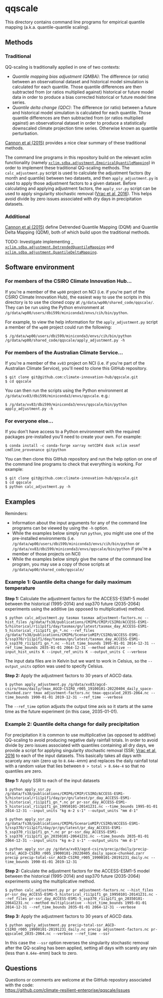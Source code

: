 # qqscale

This directory contains command line programs for empirical quantile mapping (a.k.a. quantile-quantile scaling). 

## Methods

### Traditional

QQ-scaling is traditionally applied in one of two contexts:
- *Quantile mapping bias adjustment (QMBA)*:
  The difference (or ratio) between an observational dataset and historical model simulation is calculated for each quantile.
  Those quantile differences are then subtracted from (or ratios multiplied against) historical or future model data
  in order to produce a bias corrected historical or future model time series.
- *Quantile delta change (QDC)*:
  The difference (or ratio) between a future and historical model simulation is calculated for each quantile.
  Those quantile differences are then subtracted from (or ratios multiplied against) an observational dataset
  in order to produce a statistically downscaled climate projection time series.
  Otherwise known as quantile perturbation.

[Cannon et al (2015)](https://doi.org/10.1175/JCLI-D-14-00754.1) provides a nice clear summary of these traditional methods.

The command line programs in this repository build on the relevant xclim functionality 
(namely [`xclim.sdba.adjustment.EmpiricalQuantileMapping`](https://xclim.readthedocs.io/en/stable/sdba.html))
in order to implement these traditional QQ-scaling methods.
The `calc_adjustment.py` script is used to calculate the adjustment factors (by month and quantile) between two datasets,
and then `apply_adjustment.py` is used to apply those adjustment factors to a given dataset.
Before calculating and applying adjustment factors,
the `apply_ssr.py` script can be used to apply singularity stochastic removal
([Vrac et al, 2016](https://doi.org/10.1002/2015JD024511)).
This helps avoid divide by zero issues associated with dry days in precipitation datasets. 

### Additional

[Cannon et al (2015)](https://doi.org/10.1175/JCLI-D-14-00754.1) define
Detrended Quantile Mapping (DQM) and Quantile Delta Mapping (QDM),
both of which build upon the traditional methods.

TODO: Investigate implementing
[` xclim.sdba.adjustment.DetrendedQuantileMapping`](https://xclim.readthedocs.io/en/stable/sdba.html) and 
[`xclim.sdba.adjustment.QuantileDeltaMapping`](https://xclim.readthedocs.io/en/stable/sdba.html).

## Software environment

### For members of the CSIRO Climate Innovation Hub...

If you're a member of the `wp00` project on NCI
(i.e. if you're part of the CSIRO Climate Innovation Hub),
the easiest way to use the scripts in this directory is to use the cloned copy at `/g/data/wp00/shared_code/qqscale/`.
They can be run using the Python environment at `/g/data/wp00/users/dbi599/miniconda3/envs/cih/bin/python`.

For example, to view the help information for the `apply_adjustment.py` script
a member of the `wp00` project could run the following:

```
$ /g/data/wp00/users/dbi599/miniconda3/envs/cih/bin/python /g/data/wp00/shared_code/qqscale/apply_adjustment.py -h
```

### For members of the Australian Climate Service...

If you're a member of the `xv83` project on NCI
(i.e. if you're part of the Australian Climate Service),
you'll need to clone this GitHub repository.

```
$ git clone git@github.com:climate-innovation-hub/qqscale.git
$ cd qqscale
```

You can then run the scripts using the Python environment at `/g/data/xv83/dbi599/miniconda3/envs/qqscale`. e.g.:

```
$ /g/data/xv83/dbi599/miniconda3/envs/qqscale/bin/python apply_adjustment.py -h
```

### For everyone else...

If you don't have access to a Python environment with the required packages
pre-installed you'll need to create your own.
For example:

```
$ conda install -c conda-forge xarray netCDF4 dask xclim xesmf cmdline_provenance gitpython
```

You can then clone this GitHub repository and run the help option
on one of the command line programs to check that everything is working.
For example:

```
$ git clone git@github.com:climate-innovation-hub/qqscale.git
$ cd qqscale
$ python calc_adjustment.py -h
```

## Examples

Reminders:
- Information about the input arguments for any of the command line programs
  can be viewed by using the `-h` option.
- While the examples below simply run `python`,
  you might use one of the pre-installed environments 
  (i.e. `/g/data/wp00/users/dbi599/miniconda3/envs/cih/bin/python` or
  `/g/data/xv83/dbi599/miniconda3/envs/qqscale/bin/python`
  if you're a member of those projects on NCI)
- While the examples below simply give the name of the command line program,
  you may use a copy of those scripts at `/g/data/wp00/shared_code/qqscale/`
  

### Example 1: Quantile delta change for daily maximum temperature

**Step 1:** Calculate the adjustment factors for the ACCESS-ESM1-5 model
between the historical (1995-2014) and ssp370 future (2035-2064) experiments
using the additive (as opposed to multiplicative) method.

```
$ python calc_adjustment.py tasmax tasmax adjustment-factors.nc --hist_files /g/data/fs38/publications/CMIP6/CMIP/CSIRO/ACCESS-ESM1-5/historical/r1i1p1f1/day/tasmax/gn/latest/tasmax_day_ACCESS-ESM1-5_historical_r1i1p1f1_gn_*.nc --ref_files /g/data/fs38/publications/CMIP6/ScenarioMIP/CSIRO/ACCESS-ESM1-5/ssp370/r1i1p1f1/day/tasmax/gn/latest/tasmax_day_ACCESS-ESM1-5_ssp370_r1i1p1f1_gn_*.nc --hist_time_bounds 1995-01-01 2014-12-31 --ref_time_bounds 2035-01-01 2064-12-31 --method additive --input_hist_units K --input_ref_units K --output_units C --verbose
```
The input data files are in Kelvin but we want to work in Celsius,
so the `--output_units` option was used to specify Celsius.

**Step 2:** Apply the adjustment factors to 30 years of AGCD data.

```
$ python apply_adjustment.py /g/data/xv83/agcd-csiro/tmax/daily/tmax_AGCD-CSIRO_r005_19100101-20220404_daily_space-chunked.zarr tmax adjustment-factors.nc tmax-qqscaled_2035-2064.nc --time_bounds 1990-01-01 2019-12-31 --ref_time --verbose
```

The `--ref_time` option adjusts the output time axis
so it starts at the same time as the future experiment (in this case, 2035-01-01).

### Example 2: Quantile delta change for daily precipitation

For precipitation it is common to use multiplicative (as opposed to additive) QQ-scaling
to avoid producing negative daily rainfall totals.
In order to avoid divide by zero issues associated with quantiles containing all dry days,
we provide a script for applying singularity stochastic removal
(SSR; [Vrac et al, 2016](https://doi.org/10.1002/2015JD024511) to each of the input datasets.
This basically takes all days with scarcely any rain (zero up to `8.64e-4`mm)
and replaces the daily rainfall total with a random value that lies between `0 > total > 8.64e-4`
so that no quantiles are zero.

**Step 1:** Apply SSR to each of the input datasets

```
$ python apply_ssr.py /g/data/fs38/publications/CMIP6/CMIP/CSIRO/ACCESS-ESM1-5/historical/r1i1p1f1/day/pr/gn/latest/pr_day_ACCESS-ESM1-5_historical_r1i1p1f1_gn_*.nc pr pr-ssr_day_ACCESS-ESM1-5_historical_r1i1p1f1_gn_19950101-20141231.nc --time_bounds 1995-01-01 2014-12-31 --input_units "kg m-2 s-1" --output_units "mm d-1"
```

```
$ python apply_ssr.py /g/data/fs38/publications/CMIP6/ScenarioMIP/CSIRO/ACCESS-ESM1-5/ssp370/r1i1p1f1/day/pr/gn/latest/pr_day_ACCESS-ESM1-5_ssp370_r1i1p1f1_gn_*.nc pr pr-ssr_day_ACCESS-ESM1-5_ssp370_r1i1p1f1_gn_20350101-20641231.nc --time_bounds 2035-01-01 2064-12-31 --input_units "kg m-2 s-1" --output_units "mm d-1"
```

```
$ python apply_ssr.py /g/data/xv83/agcd-csiro/precip/daily/precip-total_AGCD-CSIRO_r005_19000101-20220405_daily_space-chunked.zarr precip precip-total-ssr_AGCD-CSIRO_r005_19900101-20191231_daily.nc --time_bounds 1990-01-01 2019-12-31
```

**Step 2:** Calculate the adjustment factors for the ACCESS-ESM1-5 model
between the historical (1995-2014) and ssp370 future (2035-2064) experiments
using the multiplicative method.

```
$ python calc_adjustment.py pr pr adjustment-factors.nc --hist_files pr-ssr_day_ACCESS-ESM1-5_historical_r1i1p1f1_gn_19950101-20141231.nc --ref_files pr-ssr_day_ACCESS-ESM1-5_ssp370_r1i1p1f1_gn_20350101-20641231.nc --method multiplicative --hist_time_bounds 1995-01-01 2014-12-31 --ref_time_bounds 2035-01-01 2064-12-31 --verbose
```

**Step 3:** Apply the adjustment factors to 30 years of AGCD data.

```
$ python apply_adjustment.py precip-total-ssr_AGCD-CSIRO_r005_19900101-20191231_daily.nc precip adjustment-factors.nc pr-qqscaled_2035-2064.nc --verbose --ref_time --ssr
```

In this case the `--ssr` option reverses the singularity stochastic removal
after the QQ-scaling has been applied,
setting all days with scarely any rain (less than `8.64e-4`mm) back to zero.


## Questions

Questions or comments are welcome at the GitHub repostory
associated with the code:  
https://github.com/climate-resilient-enterprise/qqscale/issues
